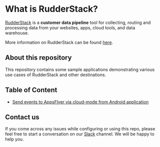 # What is RudderStack?

[RudderStack](https://rudderstack.com/) is a **customer data pipeline** tool for collecting, routing and processing data from your websites, apps, cloud tools, and data warehouse.

More information on RudderStack can be found [here](https://github.com/rudderlabs/rudder-server).

## About this repository

This repository contains some sample applications demonstrating various use cases of RudderStack and other destinations.

## Table of Content
- [Send events to AppsFlyer via cloud-mode from Android application](https://github.com/rudderlabs/rudder-samples/tree/master/android/appsflyer/appsflyer-cloud-mode-sample)

## Contact us

If you come across any issues while configuring or using this repo, please feel free to start a conversation on our [Slack](https://resources.rudderstack.com/join-rudderstack-slack) channel. We will be happy to help you.
